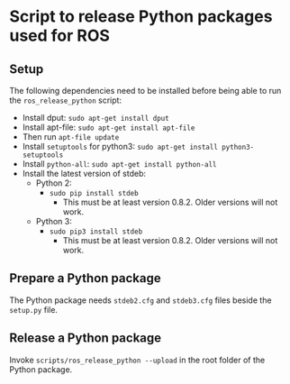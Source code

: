Script to release Python packages used for ROS
==============================================

Setup
-----

The following dependencies need to be installed before being able to run the `ros_release_python` script:

 * Install dput: `sudo apt-get install dput`
 * Install apt-file: `sudo apt-get install apt-file`
  * Then run `apt-file update`
 * Install `setuptools` for python3: `sudo apt-get install python3-setuptools`
 * Install `python-all`: `sudo apt-get install python-all`
 * Install the latest version of stdeb:
   * Python 2:
     * `sudo pip install stdeb`
       * This must be at least version 0.8.2. Older versions will not work.
   * Python 3:
     * `sudo pip3 install stdeb`
       * This must be at least version 0.8.2. Older versions will not work.

Prepare a Python package
------------------------

The Python package needs `stdeb2.cfg` and `stdeb3.cfg` files beside the `setup.py` file.

Release a Python package
------------------------

Invoke `scripts/ros_release_python --upload` in the root folder of the Python package.
